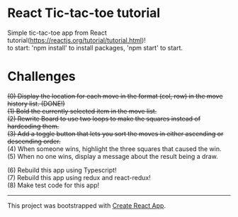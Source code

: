 # React Tic-tac-toe tutorial
Simple tic-tac-toe app from React tutorial(https://reactjs.org/tutorial/tutorial.html)!  
to start: 'npm install' to install packages, 'npm start' to start.

# Challenges
~~(0) Display the location for each move in the format (col, row) in the move history list. (DONE!)~~  
~~(1) Bold the currently selected item in the move list.~~  
~~(2) Rewrite Board to use two loops to make the squares instead of hardcoding them.~~  
~~(3) Add a toggle button that lets you sort the moves in either ascending or descending order.~~  
(4) When someone wins, highlight the three squares that caused the win.  
(5) When no one wins, display a message about the result being a draw.  

(6) Rebuild this app using Typescript!  
(7) Rebuild this app using redux and react-redux!  
(8) Make test code for this app!

------
This project was bootstrapped with [Create React App](https://github.com/facebook/create-react-app).
